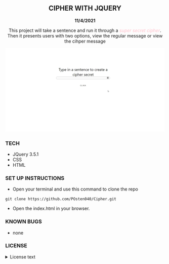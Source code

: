 <h2 style="text-align: center">CIPHER WITH JQUERY</h2>

<div style="text-align: center; font-weight: bold">11/4/2021</div>

<p style="text-align: center">This project will take a sentence and run it through a <em style="color: pink">super secret cipher</em>. Then it presents users with two options, view the regular message or view the cihper message</p>

![](assets/recording.gif)

### TECH
- JQuery 3.5.1
- CSS
- HTML

### SET UP INSTRUCTIONS
- Open your terminal and use this command to clone the repo 

```
git clone https://github.com/POsten040/Cipher.git
```
- Open the index.html in your browser.

### KNOWN BUGS
- none

### LICENSE

<details>
<summary>License text</summary>
Copyright 2021 - <strong>Patrick</strong>

Permission is hereby granted, free of charge, to any person obtaining a copy of this software and associated documentation files (the "Software"), to deal in the Software without restriction, including without limitation the rights to use, copy, modify, merge, publish, distribute, sublicense, and/or sell copies of the Software, and to permit persons to whom the Software is furnished to do so, subject to the following conditions:

The above copyright notice and this permission notice shall be included in all copies or substantial portions of the Software.

THE SOFTWARE IS PROVIDED "AS IS", WITHOUT WARRANTY OF ANY KIND, EXPRESS OR IMPLIED, INCLUDING BUT NOT LIMITED TO THE WARRANTIES OF MERCHANTABILITY, FITNESS FOR A PARTICULAR PURPOSE AND NONINFRINGEMENT. IN NO EVENT SHALL THE AUTHORS OR COPYRIGHT HOLDERS BE LIABLE FOR ANY CLAIM, DAMAGES OR OTHER LIABILITY, WHETHER IN AN ACTION OF CONTRACT, TORT OR OTHERWISE, ARISING FROM, OUT OF OR IN CONNECTION WITH THE SOFTWARE OR THE USE OR OTHER DEALINGS IN THE SOFTWARE.

</details>
